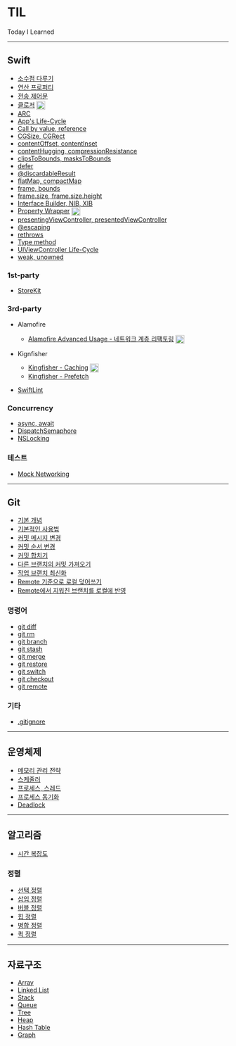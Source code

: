 # TIL

Today I Learned

---
##  Swift
- [소수점 다루기](Swift/%EC%86%8C%EC%88%98%EC%A0%90-%EB%8B%A4%EB%A3%A8%EA%B8%B0.md)
- [연산 프로퍼티](Swift/computed-properties.md)
- [전송 제어문](Swift/control-transfer-statements.md)
- [클로저](https://fromdave.medium.com/closure-5884c4652479) <img src="https://user-images.githubusercontent.com/61190690/167519208-27bbbfbe-700f-49d3-a517-579cca72817b.png" width="20" align="center">
- [ARC](Swift/arc.md)
- [App's Life-Cycle](Swift/app-life-cycle.md)
- [Call by value, reference](Swift/call-by-value.md)
- [CGSize, CGRect](Swift/cgsize-cgrect.md)
- [contentOffset, contentInset](Swift/content-offset%2C%20content-inset.md)
- [contentHugging, compressionResistance](Swift/contentHugging%2C%20compressionResistance.md)
- [clipsToBounds, masksToBounds](Swift/clips-to-bounds%2C%20masks-to-bounds.md)
- [defer](Swift/defer.md)
- [@discardableResult](Swift/discardable-result.md)
- [flatMap, compactMap](Swift/flat-map%2C%20compact-map.md)
- [frame, bounds](Swift/frame%2C%20bounds.md)
- [frame.size, frame.size.height](Swift/frame-size-height%2C%20frame-height.md)
- [Interface Builder, NIB, XIB](Swift/interface-builder-nib-xib.md)
- [Property Wrapper](https://fromdave.medium.com/property-wrapper-86a9eeb4c7) <img src="https://user-images.githubusercontent.com/61190690/167519208-27bbbfbe-700f-49d3-a517-579cca72817b.png" width="20" align="center"> 
- [presentingViewController, presentedViewController](Swift/presenting%2C%20presented.md)
- [@escaping](Swift/escaping-closure.md)
- [rethrows](Swift/rethrows.md)
- [Type method](Swift/type-method.md)
- [UIViewController Life-Cycle](Swift/uiviewcontroller-life-cycle.md)
- [weak, unowned](Swift/weak-unowned-reference.md)

### 1st-party
- [StoreKit](Swift/1st-party/StoreKit/storekit.md)

### 3rd-party

- Alamofire

    - [Alamofire Advanced Usage - 네트워크 계층 리팩토링](https://fromdave.medium.com/alamofire-%ED%99%9C%EC%9A%A9%EA%B8%B0-8bf5274fbaf) <img src="https://user-images.githubusercontent.com/61190690/167519208-27bbbfbe-700f-49d3-a517-579cca72817b.png" width="20" align="center"> 

- Kignfisher

    - [Kingfisher - Caching](https://fromdave.medium.com/kingfisher-1-%EC%BA%90%EC%8B%B1-c45a54505d22) <img src="https://user-images.githubusercontent.com/61190690/167519208-27bbbfbe-700f-49d3-a517-579cca72817b.png" width="20" align="center"> 
    - [Kingfisher - Prefetch](Swift/3rd-party/kingfisher-prefetch.md)

- [SwiftLint](Swift/3rd-party/swiftlint.md)

### Concurrency
- [async, await](Swift/Concurrency/concurrency.md)
- [DispatchSemaphore](Swift/Concurrency/dispatch-semaphore.md)
- [NSLocking](Swift/Concurrency/nslocking.md)

### 테스트
- [Mock Networking](Swift/Test/mock-networking.md)
---
## Git
- [기본 개념](./Git/git.md)
- [기본적인 사용법](./Git/%EA%B8%B0%EB%B3%B8%EC%A0%81%EC%9D%B8_%EC%82%AC%EC%9A%A9%EB%B2%95.md)
- [커밋 메시지 변경](./Git/%EC%BB%A4%EB%B0%8B%20_%EB%A9%94%EC%8B%9C%EC%A7%80_%EB%B3%80%EA%B2%BD.md)
- [커밋 순서 변경](./Git/%EC%BB%A4%EB%B0%8B_%EC%88%9C%EC%84%9C_%EB%B3%80%EA%B2%BD.md)
- [커밋 합치기](./Git/%EC%BB%A4%EB%B0%8B_%ED%95%A9%EC%B9%98%EA%B8%B0.md)
- [다른 브랜치의 커밋 가져오기](./Git/%EB%8B%A4%EB%A5%B8_%EB%B8%8C%EB%9E%9C%EC%B9%98%EC%9D%98_%EC%BB%A4%EB%B0%8B_%EA%B0%80%EC%A0%B8%EC%98%A4%EA%B8%B0.md)
- [작업 브랜치 최신화](./Git/%EC%9E%91%EC%97%85_%EB%B8%8C%EB%9E%9C%EC%B9%98_%EC%B5%9C%EC%8B%A0%ED%99%94.md)
- [Remote 기준으로 로컬 덮어쓰기](./Git/Remote_%EA%B8%B0%EC%A4%80%EC%9C%BC%EB%A1%9C_%EB%8D%AE%EC%96%B4%EC%93%B0%EA%B8%B0.md)
- [Remote에서 지워진 브랜치를 로컬에 반영](./Git/Remote%EC%97%90%EC%84%9C_%EC%A7%80%EC%9B%8C%EC%A7%84_%EB%B8%8C%EB%9E%9C%EC%B9%98_%EB%B0%98%EC%98%81.md)

### 명령어
- [git diff](./Git/git-diff.md)
- [git rm](./Git/git-rm.md)
- [git branch](./Git/git-branch.md)
- [git stash](./Git/git-stash.md)
- [git merge](./Git/git-merge.md)
- [git restore](./Git/git-restore.md)
- [git switch](./Git/git-switch.md)
- [git checkout](./Git/git-checkout.md)
- [git remote](./Git/git-remote.md)

### 기타
- [.gitignore](./Git/gitignore.md)
---
## 운영체제
- [메모리 관리 전략](OS/memory-management-strategy.md)
- [스케줄러](OS/scheduler.md)
- [프로세스, 스레드](OS/process-thread.md)
- [프로세스 동기화](OS/process-synchronization.md)
- [Deadlock](OS/deadlock.md)
---
## 알고리즘
- [시간 복잡도](Algorithm/time-complexity.md)

### 정렬
- [선택 정렬](Algorithm/Sort/selection-sort.md)
- [삽입 정렬](Algorithm/Sort/insertion-sort.md)
- [버블 정렬](Algorithm/Sort/bubble-sort.md)
- [힙 정렬](Algorithm/Sort/heap-sort.md)
- [병합 정렬](Algorithm/Sort/merge-sort.md)
- [퀵 정렬](Algorithm/Sort/quick-sort.md)
---
## 자료구조
- [Array](./Data%20Structure/array.md)
- [Linked List](./Data%20Structure/linked-list.md)
- [Stack](./Data%20Structure/stack.md)
- [Queue](./Data%20Structure/queue.md)
- [Tree](./Data%20Structure/tree.md)
- [Heap](./Data%20Structure/heap.md)
- [Hash Table](./Data%20Structure/hash-table.md)
- [Graph](./Data%20Structure/graph.md)